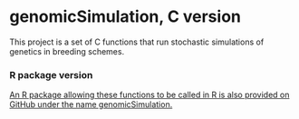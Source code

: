 # genomicSimulation, C version

This project is a set of C functions that run stochastic simulations of genetics in breeding schemes.

### R package version
[An R package allowing these functions to be called in R is also provided on GitHub under the name genomicSimulation.](https://github.com/KiraVill/genomicSimulation)
